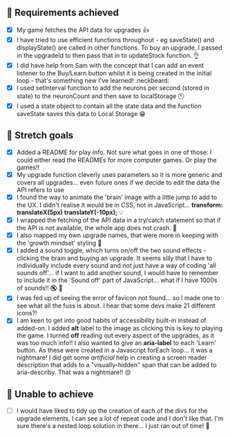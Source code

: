 ## :dart: Requirements achieved

- [x] My game fetches the API data for upgrades :+1:
- [x] I have tried to use efficient functions throughout - eg saveState() and displayState() are called in other functions. To buy an upgrade, I passed in the upgradeId to then pass that in to updateStock function. :ok_hand:
- [x] I did have help from Sam with the concept that I can add an event listener to the Buy/Learn button whilst it is being created in the initial loop - that's something new I've learned! :neckbeard:
- [x] I used setInterval function to add the neurons per second (stored in state) to the neuronCount and then save to localStorage :clock11:
- [x] I used a state object to contain all the state data and the function saveState saves this data to Local Storage :grin:

## :dart: Stretch goals

- [x] Added a README for play info. Not sure what goes in one of those: I could either read the READMEs for more computer games. Or play the games!!
- [x] My upgrade function cleverly uses parameters so it is more generic and covers all upgrades... even future ones if we decide to edit the data the API refers to use
- [x] I found the way to animate the 'brain' image with a little jump to add to the UX. I didn't realise it would be in CSS, not in JavaScript... **transform: translateX(5px) translateY(-10px);** :bulb:
- [x] I wrapped the fetching of the API data in a try/catch statement so that if the API is not available, the whole app does not crash. :nut_and_bolt:
- [x] I also mapped my own upgrade names, that were more in keeping with the 'growth mindset' styling :clap:
- [x] I added a sound toggle, which turns on/off the two sound effects - clicking the brain and buying an upgrade. It seems silly that I have to individually include every sound and not just have a way of coding 'all sounds off'... if I want to add another sound, I would have to remember to include it in the 'Sound off' part of JavaScript... what if I have 1000s of sounds!! :mute: :thinking:
- [x] I was fed up of seeing the error of favicon not found... so I made one to see what all the fuss is about. I hear that some devs make 21 different icons?!
- [x] I am keen to get into good habits of accessibility built-in instead of added-on. I added **alt** label to the image as clicking this is key to playing the game. I turned **off** reading out every aspect of the upgrades, as it was too much info!! I also wanted to give an **aria-label** to each 'Learn' button. As these were created in a Javascript forEach loop... it was a nightmare! I did get some _artificial_ help in creating a screen reader description that adds to a "visually-hidden" span that can be added to aria-describy. That was a nightmare!! :unamused:

## :pushpin: Unable to achieve

- [ ] I would have liked to tidy up the creation of each of the divs for the upgrade elements, I can see a lot of repeat code and I don't like that. I'm sure there's a nested loop solution in there... I just ran out of time! :thinking:
